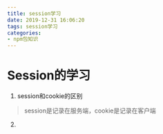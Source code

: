 ```yaml
---
title: session学习 
date: 2019-12-31 16:06:20
tags: session学习
categories: 
- npm包知识
---
```


# Session的学习
1. session和cookie的区别
> session是记录在服务端，cookie是记录在客户端
2. 
